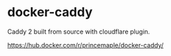 # docker-caddy

Caddy 2 built from source with cloudflare plugin.

https://hub.docker.com/r/princemaple/docker-caddy/

